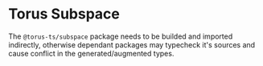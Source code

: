 # Torus Subspace

The `@torus-ts/subspace` package needs to be builded and imported indirectly,
otherwise dependant packages may typecheck it's sources and cause
conflict in the generated/augmented types.

